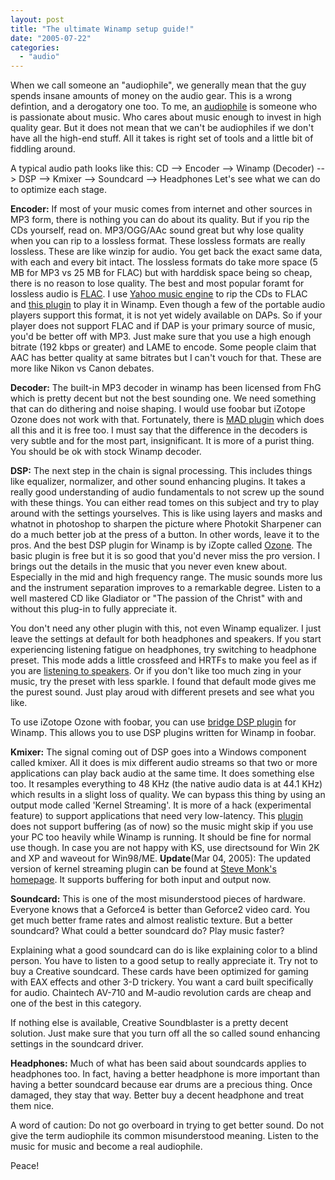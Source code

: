 ```yaml
---
layout: post
title: "The ultimate Winamp setup guide!"
date: "2005-07-22"
categories: 
  - "audio"
---
```


When we call someone an "audiophile", we generally mean that the guy spends insane amounts of money on the audio gear. This is a wrong defintion, and a derogatory one too. To me, an [audiophile](http://www.chesky.com/core/body_librarydetails.cfm?newsid=160) is someone who is passionate about music. Who cares about music enough to invest in high quality gear. But it does not mean that we can't be audiophiles if we don't have all the high-end stuff. All it takes is right set of tools and a little bit of fiddling around.

A typical audio path looks like this: CD --> Encoder --> Winamp (Decoder) --> DSP --> Kmixer --> Soundcard --> Headphones Let's see what we can do to optimize each stage.

**Encoder:** If most of your music comes from internet and other sources in MP3 form, there is nothing you can do about its quality. But if you rip the CDs yourself, read on. MP3/OGG/AAc sound great but why lose quality when you can rip to a lossless format. These lossless formats are really lossless. These are like winzip for audio. You get back the exact same data, with each and every bit intact. The lossless formats do take more space (5 MB for MP3 vs 25 MB for FLAC) but with harddisk space being so cheap, there is no reason to lose quality. The best and most popular foramt for lossless audio is [FLAC](http://flac.sf.net). I use [Yahoo music engine](http://music.yahoo.com/musicengine) to rip the CDs to FLAC and [this plugin](http://www.facquet.com/rubrique66.html) to play it in Winamp. Even though a few of the portable audio players support this format, it is not yet widely available on DAPs. So if your player does not support FLAC and if DAP is your primary source of music, you'd be better off with MP3. Just make sure that you use a high enough bitrate (192 kbps or greater) and LAME to encode. Some people claim that AAC has better quality at same bitrates but I can't vouch for that. These are more like Nikon vs Canon debates.

**Decoder:** The built-in MP3 decoder in winamp has been licensed from FhG which is pretty decent but not the best sounding one. We need something that can do dithering and noise shaping. I would use foobar but iZotope Ozone does not work with that. Fortunately, there is [MAD plugin](http://www.mars.org/home/rob/proj/mpeg/mad-plugin/) which does all this and it is free too. I must say that the difference in the decoders is very subtle and for the most part, insignificant. It is more of a purist thing. You should be ok with stock Winamp decoder.

**DSP:** The next step in the chain is signal processing. This includes things like equalizer, normalizer, and other sound enhancing plugins. It takes a really good understanding of audio fundamentals to not screw up the sound with these things. You can either read tomes on this subject and try to play around with the settings yourselves. This is like using layers and masks and whatnot in photoshop to sharpen the picture where Photokit Sharpener can do a much better job at the press of a button. In other words, leave it to the pros. And the best DSP plugin for Winamp is by iZopte called [Ozone](http://www.winamp.com/plugins/details.php?id=79374). The basic plugin is free but it is so good that you'd never miss the pro version. I brings out the details in the music that you never even knew about. Especially in the mid and high frequency range. The music sounds more lus and the instrument separation improves to a remarkable degree. Listen to a well mastered CD like Gladiator or "The passion of the Christ" with and without this plug-in to fully appreciate it.

You don't need any other plugin with this, not even Winamp equalizer. I just leave the settings at default for both headphones and speakers. If you start experiencing listening fatigue on headphones, try switching to headphone preset. This mode adds a little crossfeed and HRTFs to make you feel as if you are [listening to speakers](http://manishbansal.blogspot.com/2005/06/how-to-simulate-speakers-on-headphones.html). Or if you don't like too much zing in your music, try the preset with less sparkle. I found that default mode gives me the purest sound. Just play aroud with different presets and see what you like.

To use iZotope Ozone with foobar, you can use [bridge DSP plugin](http://pelit.koillismaa.fi/plugins/dsp.php#87) for Winamp. This allows you to use DSP plugins written for Winamp in foobar.

**Kmixer:** The signal coming out of DSP goes into a Windows component called kmixer. All it does is mix different audio streams so that two or more applications can play back audio at the same time. It does something else too. It resamples everything to 48 KHz (the native audio data is at 44.1 KHz) which results in a slight loss of quality. We can bypass this thing by using an output mode called 'Kernel Streaming'. It is more of a hack (experimental feature) to support applications that need very low-latency. This [plugin](http://www.cs.indiana.edu/~cshei/out_ks.dll) does not support buffering (as of now) so the music might skip if you use your PC too heavily while Winamp is running. It should be fine for normal use though. In case you are not happy with KS, use directsound for Win 2K and XP and waveout for Win98/ME. **Update**(Mar 04, 2005): The updated version of kernel streaming plugin can be found at [Steve Monk's homepage](http://www.stevemonks.com/). It supports buffering for both input and output now.

**Soundcard:** This is one of the most misunderstood pieces of hardware. Everyone knows that a Geforce4 is better than Geforce2 video card. You get much better frame rates and almost realistic texture. But a better soundcard? What could a better soundcard do? Play music faster?

Explaining what a good soundcard can do is like explaining color to a blind person. You have to listen to a good setup to really appreciate it. Try not to buy a Creative soundcard. These cards have been optimized for gaming with EAX effects and other 3-D trickery. You want a card built specifically for audio. Chaintech AV-710 and M-audio revolution cards are cheap and one of the best in this category.

If nothing else is available, Creative Soundblaster is a pretty decent solution. Just make sure that you turn off all the so called sound enhancing settings in the soundcard driver.

**Headphones:** Much of what has been said about soundcards applies to headphones too. In fact, having a better headphone is more important than having a better soundcard because ear drums are a precious thing. Once damaged, they stay that way. Better buy a decent headphone and treat them nice.

A word of caution: Do not go overboard in trying to get better sound. Do not give the term audiophile its common misunderstood meaning. Listen to the music for music and become a real audiophile.

Peace!
